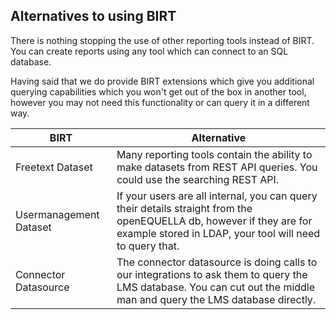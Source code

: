 ## Alternatives to using BIRT

There is nothing stopping the use of other reporting tools instead of BIRT. You can create
reports using any tool which can connect to an SQL database.

Having said that we do provide BIRT extensions which give you additional querying capabilities
which you won't get out of the box in another tool, however you may not need this
functionality or can query it in a different way.

| BIRT                   | Alternative                                                                                                                                                                      |
| ---------------------- | -------------------------------------------------------------------------------------------------------------------------------------------------------------------------------- |
| Freetext Dataset       | Many reporting tools contain the ability to make datasets from REST API queries. You could use the searching REST API.                                                           |
| Usermanagement Dataset | If your users are all internal, you can query their details straight from the openEQUELLA db, however if they are for example stored in LDAP, your tool will need to query that. |
| Connector Datasource   | The connector datasource is doing calls to our integrations to ask them to query the LMS database. You can cut out the middle man and query the LMS database directly.           |
